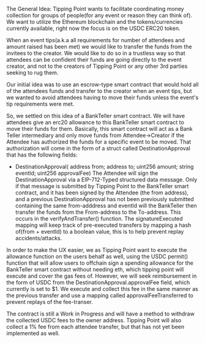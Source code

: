 The General Idea:
  Tipping Point wants to facilitate coordinating money collection for groups of people(for any event or reason they can think of). 
  We want to utilize the Ethereum blockchain and the tokens/currencies currently available, right now the focus is on the USDC ERC20 token.

  When an event tips(a.k.a all requirements for number of attendees and amount raised has been met) we would like to transfer the funds from 
  the invitees to the creator. We would like to do so in a trustless way so that attendees can be confident their funds are going directly to 
  the event creator, and not to the creators of Tipping Point or any other 3rd parties seeking to rug them.

  Our initial idea was to use an escrow-type smart contract that would hold all of the attendees funds and transfer to the creator when an event
  tips, but we wanted to avoid attendees having to move their funds unless the event's tip requirements were met. 

  So, we settled on this idea of a BankTeller smart contract. We will have attendees give an erc20 allowance to this BankTeller smart
  contract to move their funds for them. Basically, this smart contract will act as a Bank Teller intermediary and only move funds from Attendee->Creator
  if the Attendee has authorized the funds for a specific event to be moved. That authorization will come in the form of a struct called DestinationApproval
  that has the following fields: 
   - DestinationApproval(
        address from;
        address to;
        uint256 amount;
        string eventId;
        uint256 approvalFee)
The Attendee will sign the DestinationApproval via a EIP-712-Typed structured data message. Only if that message is submitted by Tipping Point
to the BankTeller smart contract, and it has been signed by the Attendee (the from address), and a previous DestinationApproval has not been previously
submitted containing the same from-adddress and eventId will the BankTeller then transfer the funds from the From-address to the To-address. This occurs in
the verifyAndTransfer() function. The signatureExecuted mapping will keep track of pre-executed transfers by mapping a hash of(from + eventId) to a boolean value,
this is to help prevent replay accidents/attacks.

In order to make the UX easier, we as Tipping Point want to execute the allowance function on the users behalf as well, using the USDC permit() function that
will allow users to offchain sign a spending allowance for the BankTeller smart contract without needing eth, which tipping point will execute and cover the gas fees of. However,
we will seek reimbursement in the form of USDC from the DestinationApproval.approvalFee field, which currently is set to $1. We execute and collect this fee
in the same manner as the previous transfer and use a mapping called approvalFeeTransferred to prevent replays of the fee-transer.


The contract is still a Work in Progress and will have a method to withdraw the collected USDC fees to the owner address. Tipping Point will also collect a 1% fee from each
attendee transfer, but that has not yet been implemented as well. 
